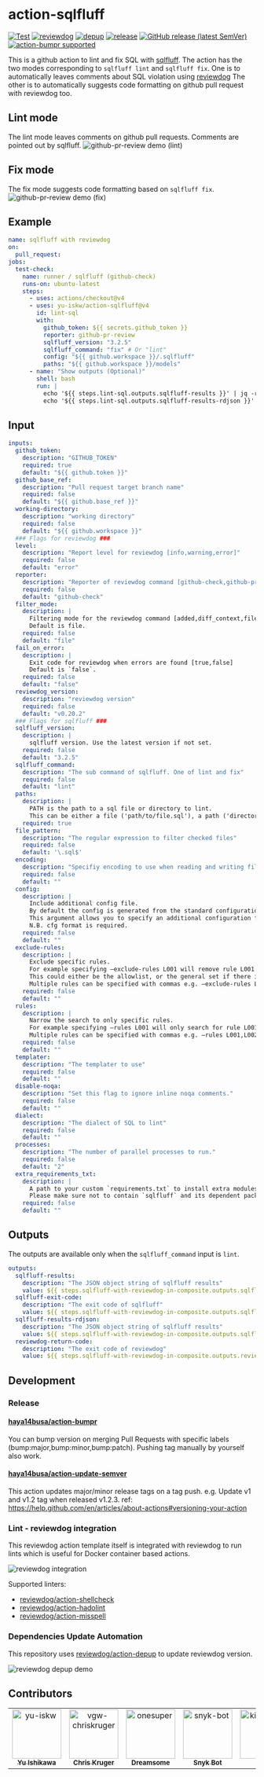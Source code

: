 # action-sqlfluff

<!-- TODO: replace reviewdog/yu-iskw/action-sqlfluff with your repo name -->

[![Test](https://github.com/yu-iskw/action-sqlfluff/workflows/Test/badge.svg)](https://github.com/yu-iskw/action-sqlfluff/actions?query=workflow%3ATest)
[![reviewdog](https://github.com/yu-iskw/action-sqlfluff/workflows/reviewdog/badge.svg)](https://github.com/yu-iskw/action-sqlfluff/actions?query=workflow%3Areviewdog)
[![depup](https://github.com/yu-iskw/action-sqlfluff/workflows/depup/badge.svg)](https://github.com/yu-iskw/action-sqlfluff/actions?query=workflow%3Adepup)
[![release](https://github.com/yu-iskw/action-sqlfluff/workflows/release/badge.svg)](https://github.com/yu-iskw/action-sqlfluff/actions?query=workflow%3Arelease)
[![GitHub release (latest SemVer)](https://img.shields.io/github/v/release/yu-iskw/action-sqlfluff?logo=github&sort=semver)](https://github.com/yu-iskw/action-sqlfluff/releases)
[![action-bumpr supported](https://img.shields.io/badge/bumpr-supported-ff69b4?logo=github&link=https://github.com/haya14busa/action-bumpr)](https://github.com/haya14busa/action-bumpr)

This is a github action to lint and fix SQL with [sqlfluff](https://github.com/sqlfluff/sqlfluff).
The action has the two modes corresponding to `sqlfluff lint` and `sqlfluff fix`.
One is to automatically leaves comments about SQL violation using [reviewdog](https://github.com/reviewdog/reviewdog)
The other is to automatically suggests code formatting on github pull request with reviewdog too.

## Lint mode

The lint mode leaves comments on github pull requests.
Comments are pointed out by sqlfluff.
![github-pr-review demo (lint)](./docs/images/github-pr-review-demo-lint.png)

## Fix mode

The fix mode suggests code formatting based on `sqlfluff fix`.
![github-pr-review demo (fix)](./docs/images/github-pr-review-demo-fix.png)

## Example

```yaml
name: sqlfluff with reviewdog
on:
  pull_request:
jobs:
  test-check:
    name: runner / sqlfluff (github-check)
    runs-on: ubuntu-latest
    steps:
      - uses: actions/checkout@v4
      - uses: yu-iskw/action-sqlfluff@v4
        id: lint-sql
        with:
          github_token: ${{ secrets.github_token }}
          reporter: github-pr-review
          sqlfluff_version: "3.2.5"
          sqlfluff_command: "fix" # Or "lint"
          config: "${{ github.workspace }}/.sqlfluff"
          paths: "${{ github.workspace }}/models"
      - name: "Show outputs (Optional)"
        shell: bash
        run: |
          echo '${{ steps.lint-sql.outputs.sqlfluff-results }}' | jq -r '.'
          echo '${{ steps.lint-sql.outputs.sqlfluff-results-rdjson }}' | jq -r '.'
```

## Input

```yaml
inputs:
  github_token:
    description: "GITHUB_TOKEN"
    required: true
    default: "${{ github.token }}"
  github_base_ref:
    description: "Pull request target branch name"
    required: false
    default: "${{ github.base_ref }}"
  working-directory:
    description: "working directory"
    required: false
    default: "${{ github.workspace }}"
  ### Flags for reviewdog ###
  level:
    description: "Report level for reviewdog [info,warning,error]"
    required: false
    default: "error"
  reporter:
    description: "Reporter of reviewdog command [github-check,github-pr-review]."
    required: false
    default: "github-check"
  filter_mode:
    description: |
      Filtering mode for the reviewdog command [added,diff_context,file,nofilter].
      Default is file.
    required: false
    default: "file"
  fail_on_error:
    description: |
      Exit code for reviewdog when errors are found [true,false]
      Default is `false`.
    required: false
    default: "false"
  reviewdog_version:
    description: "reviewdog version"
    required: false
    default: "v0.20.2"
  ### Flags for sqlfluff ###
  sqlfluff_version:
    description: |
      sqlfluff version. Use the latest version if not set.
    required: false
    default: "3.2.5"
  sqlfluff_command:
    description: "The sub command of sqlfluff. One of lint and fix"
    required: false
    default: "lint"
  paths:
    description: |
      PATH is the path to a sql file or directory to lint.
      This can be either a file ('path/to/file.sql'), a path ('directory/of/sql/files'), a single ('-') character to indicate reading from *stdin* or a dot/blank ('.'/' ') which will be interpreted like passing the current working directory as a path argument.
    required: true
  file_pattern:
    description: "The regular expression to filter checked files"
    required: false
    default: '\.sql$'
  encoding:
    description: "Specifiy encoding to use when reading and writing files. Defaults to autodetect."
    required: false
    default: ""
  config:
    description: |
      Include additional config file.
      By default the config is generated from the standard configuration files described in the documentation.
      This argument allows you to specify an additional configuration file that overrides the standard configuration files.
      N.B. cfg format is required.
    required: false
    default: ""
  exclude-rules:
    description: |
      Exclude specific rules.
      For example specifying –exclude-rules L001 will remove rule L001 (Unnecessary trailing whitespace) from the set of considered rules.
      This could either be the allowlist, or the general set if there is no specific allowlist.
      Multiple rules can be specified with commas e.g. –exclude-rules L001,L002 will exclude violations of rule L001 and rule L002.
    required: false
    default: ""
  rules:
    description: |
      Narrow the search to only specific rules.
      For example specifying –rules L001 will only search for rule L001 (Unnecessary trailing whitespace).
      Multiple rules can be specified with commas e.g. –rules L001,L002 will specify only looking for violations of rule L001 and rule L002.
    required: false
    default: ""
  templater:
    description: "The templater to use"
    required: false
    default: ""
  disable-noqa:
    description: "Set this flag to ignore inline noqa comments."
    required: false
    default: ""
  dialect:
    description: "The dialect of SQL to lint"
    required: false
    default: ""
  processes:
    description: "The number of parallel processes to run."
    required: false
    default: "2"
  extra_requirements_txt:
    description: |
      A path to your custom `requirements.txt` to install extra modules for your dbt adapters.
      Please make sure not to contain `sqlfluff` and its dependent packages, because the action can be broken by the conflicts.
    required: false
    default: ""
```

## Outputs

The outputs are available only when the `sqlfluff_command` input is `lint`.

```yaml
outputs:
  sqlfluff-results:
    description: "The JSON object string of sqlfluff results"
    value: ${{ steps.sqlfluff-with-reviewdog-in-composite.outputs.sqlfluff-results }}
  sqlfluff-exit-code:
    description: "The exit code of sqlfluff"
    value: ${{ steps.sqlfluff-with-reviewdog-in-composite.outputs.sqlfluff-exit-code }}
  sqlfluff-results-rdjson:
    description: "The JSON object string of sqlfluff results"
    value: ${{ steps.sqlfluff-with-reviewdog-in-composite.outputs.sqlfluff-results-rdjson }}
  reviewdog-return-code:
    description: "The exit code of reviewdog"
    value: ${{ steps.sqlfluff-with-reviewdog-in-composite.outputs.reviewdog-return-code }}
```

## Development

### Release

#### [haya14busa/action-bumpr](https://github.com/haya14busa/action-bumpr)

You can bump version on merging Pull Requests with specific labels (bump:major,bump:minor,bump:patch).
Pushing tag manually by yourself also work.

#### [haya14busa/action-update-semver](https://github.com/haya14busa/action-update-semver)

This action updates major/minor release tags on a tag push. e.g. Update v1 and v1.2 tag when released v1.2.3.
ref: <https://help.github.com/en/articles/about-actions#versioning-your-action>

### Lint - reviewdog integration

This reviewdog action template itself is integrated with reviewdog to run lints
which is useful for Docker container based actions.

![reviewdog integration](https://user-images.githubusercontent.com/3797062/72735107-7fbb9600-3bde-11ea-8087-12af76e7ee6f.png)

Supported linters:

- [reviewdog/action-shellcheck](https://github.com/reviewdog/action-shellcheck)
- [reviewdog/action-hadolint](https://github.com/reviewdog/action-hadolint)
- [reviewdog/action-misspell](https://github.com/reviewdog/action-misspell)

### Dependencies Update Automation

This repository uses [reviewdog/action-depup](https://github.com/reviewdog/action-depup) to update
reviewdog version.

![reviewdog depup demo](https://user-images.githubusercontent.com/3797062/73154254-170e7500-411a-11ea-8211-912e9de7c936.png)

## Contributors

<!-- readme: contributors -start -->
<table>
	<tbody>
		<tr>
            <td align="center">
                <a href="https://github.com/yu-iskw">
                    <img src="https://avatars.githubusercontent.com/u/1523515?v=4" width="100;" alt="yu-iskw"/>
                    <br />
                    <sub><b>Yu Ishikawa</b></sub>
                </a>
            </td>
            <td align="center">
                <a href="https://github.com/vgw-chriskruger">
                    <img src="https://avatars.githubusercontent.com/u/118869997?v=4" width="100;" alt="vgw-chriskruger"/>
                    <br />
                    <sub><b>Chris Kruger</b></sub>
                </a>
            </td>
            <td align="center">
                <a href="https://github.com/onesuper">
                    <img src="https://avatars.githubusercontent.com/u/977633?v=4" width="100;" alt="onesuper"/>
                    <br />
                    <sub><b>Dreamsome</b></sub>
                </a>
            </td>
            <td align="center">
                <a href="https://github.com/snyk-bot">
                    <img src="https://avatars.githubusercontent.com/u/19733683?v=4" width="100;" alt="snyk-bot"/>
                    <br />
                    <sub><b>Snyk Bot</b></sub>
                </a>
            </td>
            <td align="center">
                <a href="https://github.com/kieronellis">
                    <img src="https://avatars.githubusercontent.com/u/69465049?v=4" width="100;" alt="kieronellis"/>
                    <br />
                    <sub><b>Null</b></sub>
                </a>
            </td>
		</tr>
	<tbody>
</table>
<!-- readme: contributors -end -->

